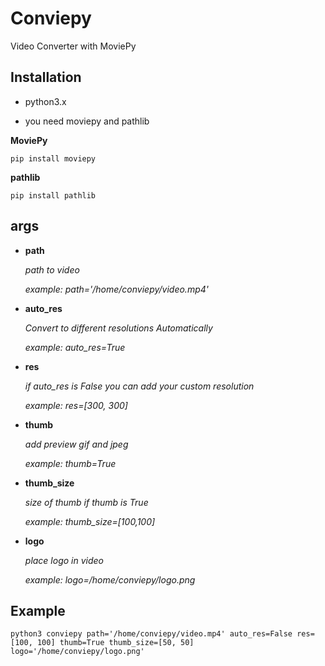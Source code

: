 # Conviepy
Video Converter with MoviePy


## Installation
* python3.x

* you need moviepy and pathlib

__MoviePy__
```
pip install moviepy
```

__pathlib__
```
pip install pathlib
```

## args

* **path**

  _path to video_

  _example: path='/home/conviepy/video.mp4'_

* **auto_res**

  _Convert to different resolutions Automatically_

  _example: auto_res=True_

* **res**

  _if auto_res is False you can add your custom resolution_

  _example: res=[300, 300]_

* **thumb**

  _add preview gif and jpeg_

  _example: thumb=True_

* **thumb_size**

  _size of thumb if thumb is True_

  _example: thumb_size=[100,100]_

* **logo**

  _place logo in video_

  _example: logo=/home/conviepy/logo.png_

## Example
```
python3 conviepy path='/home/conviepy/video.mp4' auto_res=False res=[100, 100] thumb=True thumb_size=[50, 50] logo='/home/conviepy/logo.png'
```
